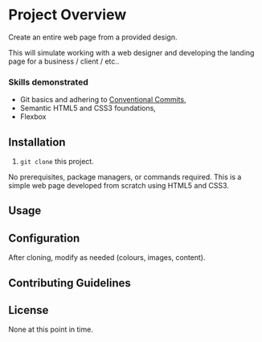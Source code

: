 # Project Overview

Create an entire web page from a provided design.

This will simulate working with a web designer and developing the landing page
for a business / client / etc..

### Skills demonstrated

* Git basics and adhering to [Conventional Commits](https://www.conventionalcommits.org/en/v1.0.0/),
* Semantic HTML5 and CSS3 foundations,
* Flexbox

## Installation

1. `git clone` this project.

No prerequisites, package managers, or commands required. This is a simple
web page developed from scratch using HTML5 and CSS3.

## Usage



## Configuration

After cloning, modify as needed (colours, images, content).

## Contributing Guidelines



## License

None at this point in time.
